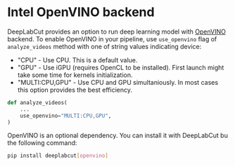 # Intel OpenVINO backend

DeepLabCut provides an option to run deep learning model with [OpenVINO](https://github.com/openvinotoolkit/openvino) backend.
To enable OpenVINO in your pipeline, use `use_openvino` flag of `analyze_videos` method with one of string values indicating device:
* "CPU" - Use CPU. This is a default value.
* "GPU" - Use iGPU (requires OpenCL to be installed). First launch might take some time for kernels initialization.
* "MULTI:CPU,GPU" - Use CPU and GPU simultaniously. In most cases this option provides the best efficiency.

```python
def analyze_videos(
    ...
    use_openvino="MULTI:CPU,GPU",
)
```

OpenVINO is an optional dependency. You can install it with DeepLabCut bu the following command:

```bash
pip install deeplabcut[openvino]
```
